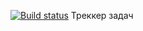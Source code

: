 [![Build status](https://ci.appveyor.com/api/projects/status/etfq7f3357andnqs?svg=true)](https://ci.appveyor.com/project/NickolayLabazov/ahj32-tasks)
Треккер задач